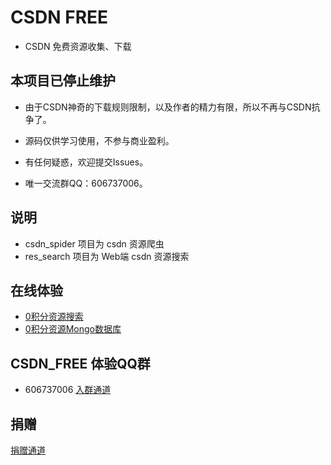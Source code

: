 # CSDN FREE
* CSDN 免费资源收集、下载

## 本项目已停止维护

- 由于CSDN神奇的下载规则限制，以及作者的精力有限，所以不再与CSDN抗争了。

- 源码仅供学习使用，不参与商业盈利。

- 有任何疑惑，欢迎提交Issues。

- 唯一交流群QQ：606737006。

## 说明
* csdn_spider 项目为 csdn 资源爬虫
* res_search 项目为 Web端 csdn 资源搜索

## 在线体验
* [0积分资源搜索](http://39.105.150.229:8745/) 
* [0积分资源Mongo数据库](http://39.105.150.229:8742/app/CSDN/csdn/zero/view/1) 

## CSDN_FREE 体验QQ群
* 606737006 [入群通道](https://jq.qq.com/?_wv=1027&k=5iTU5gd)

## 捐赠
[捐赠通道](http://39.105.150.229:8733/psyduck_donate)

